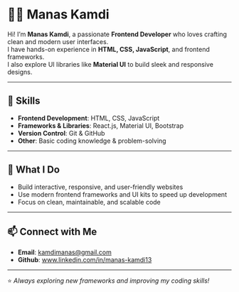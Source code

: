 # 👨‍💻 Manas Kamdi  

Hi! I’m **Manas Kamdi**, a passionate **Frontend Developer** who loves crafting clean and modern user interfaces.  
I have hands-on experience in **HTML, CSS, JavaScript**, and frontend frameworks.  
I also explore UI libraries like **Material UI** to build sleek and responsive designs.  

---

## 🚀 Skills  
- **Frontend Development**: HTML, CSS, JavaScript  
- **Frameworks & Libraries**: React.js, Material UI, Bootstrap  
- **Version Control**: Git & GitHub  
- **Other**: Basic coding knowledge & problem-solving  

---

## 🌟 What I Do  
- Build interactive, responsive, and user-friendly websites  
- Use modern frontend frameworks and UI kits to speed up development  
- Focus on clean, maintainable, and scalable code  

---

## 📫 Connect with Me     
- **Email**: kamdimanas@gmail.com
- **Github**: www.linkedin.com/in/manas-kamdi13

---

⭐ *Always exploring new frameworks and improving my coding skills!*  
